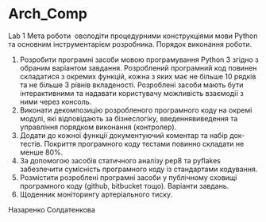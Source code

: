 # Arch_Comp
Lab 1
Мета роботи ­ оволодіти процедурними конструкціями мови Python та
основним інструментарієм розробника.
Порядок виконання роботи.
1. Розробити програмні засоби мовою програмування Python 3 згідно з
обраним варіантом завдання. Розроблений програмний код повинен
складатися з окремих функцій, кожна з яких має не більше 10 рядків та не
більше 3 рівнів вкладеності. Розроблені засоби мають бути
інтерактивними та надавати користувачу можливість взаємодії з ними
через консоль.
2. Виконати декомпозицію розробленого програмного коду на окремі
модулі, які відповідають за бізнес­логіку, введення­виведення та
управління порядком виконання (контролер).
3. Додати до кожної функції документуючий коментар та набір док­тестів.
Покриття програмного коду тестами повинно складати не менше 80%.
4. За допомогою засобів статичного аналізу pep8 та pyflakes забезпечити
сумісність програмного коду із стандартами кодування.
5. Розмістити розроблені програмні засоби у публічному сховищі
програмного коду (github, bitbucket тощо).
Варіанти завдань.
9. Щоденник моніторингу артеріального тиску.

Назаренко Солдатенкова
